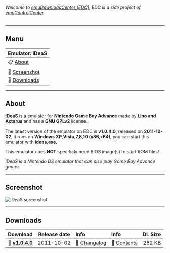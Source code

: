 ###### Welcome to [emuDownloadCenter (EDC)](https://github.com/PhoenixInteractiveNL/emuDownloadCenter/wiki/), EDC is a side project of [emuControlCenter](https://github.com/PhoenixInteractiveNL/emuControlCenter/wiki/)
***
## Menu
| **Emulator: iDeaS** |
|:---------|
| :clipboard: [About](#about) |
| :sunrise: [Screenshot](#screenshot) |
| :floppy_disk: [Downloads](#downloads) |
***
## About
**iDeaS** is a emulator for **Nintendo Game Boy Advance** made by **Lino and Actarus** and has a **GNU GPLv2** license.

The latest version of the emulator on EDC is **v1.0.4.0**, released on **2011-10-02**, it runs on **Windows XP,Vista,7,8,10 (x86,x64)**, you can start this emulator with **ideas.exe**.

This emulator does **NOT** specificly need BIOS image(s) to start ROM files!

_iDeaS is a Nintendo DS emulator that can also play Game Boy Advance games._
***
## Screenshot
![](https://raw.githubusercontent.com/PhoenixInteractiveNL/emuDownloadCenter/master/hooks/ideas/screen.jpg "iDeaS screenshot.")
***
## Downloads
| Download | Release date  | Info       | Info       | DL Size    |
|:---------|:-------------:|:-----------|:-----------|-----------:|
| :floppy_disk: [**v1.0.4.0**](https://github.com/PhoenixInteractiveNL/edc-repo0003/raw/master/ideas/1.0.4.0.7z) | 2011-10-02 | :page_facing_up: [Changelog](https://github.com/PhoenixInteractiveNL/edc-repo0003/blob/master/ideas/1.0.4.0_changelog.txt) | :mag_right: [Contents](https://github.com/PhoenixInteractiveNL/edc-repo0003/blob/master/ideas/1.0.4.0_contents.txt) | 262 KB |
